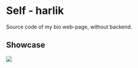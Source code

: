 
# Self - harlik

Source code of my bio web-page, without backend.

## Showcase

![](https://github.com/nedoharlik/self/showcase.gif)

